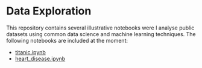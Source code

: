 # Data Exploration

This repository contains several illustrative notebooks were I analyse public datasets using common data science and machine learning techniques.
The following notebooks are included at the moment:
- [titanic.ipynb](titanic.ipynb)
- [heart_disease.ipynb](heart_disease.ipynb)
